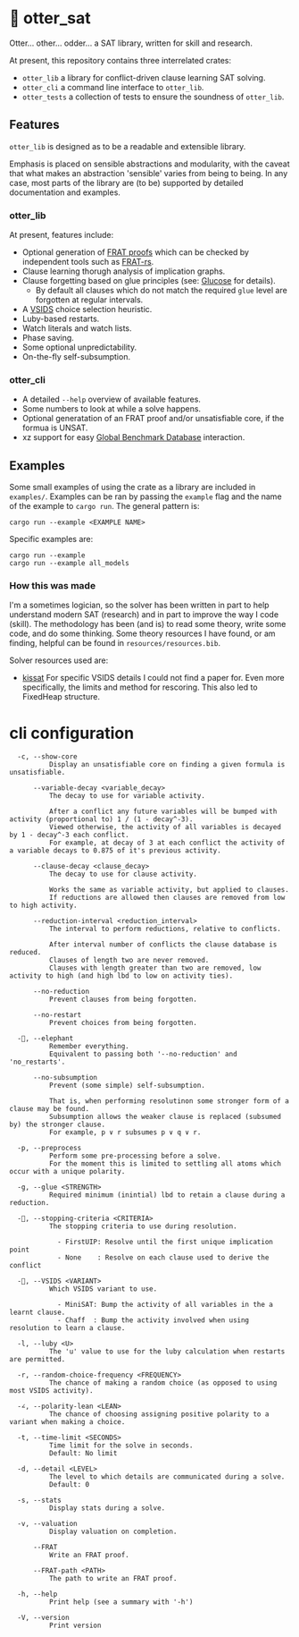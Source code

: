 # 🦦 otter_sat

Otter… other… odder… a SAT library, written for skill and research.

At present, this repository contains three interrelated crates:

- `otter_lib` a library for conflict-driven clause learning SAT solving.
- `otter_cli` a command line interface to `otter_lib`.
- `otter_tests` a collection of tests to ensure the soundness of `otter_lib`.

## Features

`otter_lib` is designed as to be a readable and extensible library.

Emphasis is placed on sensible abstractions and modularity, with the caveat that what makes an abstraction 'sensible' varies from being to being.
In any case, most parts of the library are (to be) supported by detailed documentation and examples.

### otter_lib

At present, features include:

- Optional generation of [FRAT proofs](https://arxiv.org/pdf/2109.09665v1) which can be checked by independent tools such as [FRAT-rs](https://github.com/digama0/frat).
- Clause learning thorugh analysis of implication graphs.
- Clause forgetting based on glue principles (see: [Glucose](https://github.com/audemard/glucose) for details).
  - By default all clauses which do not match the required `glue` level are forgotten at regular intervals.
- A [VSIDS](https://arxiv.org/abs/1506.08905) choice selection heuristic.
- Luby-based restarts.
- Watch literals and watch lists.
- Phase saving.
- Some optional unpredictability.
- On-the-fly self-subsumption.

### otter_cli

- A detailed `--help` overview of available features.
- Some numbers to look at while a solve happens.
- Optional generatation of an FRAT proof and/or unsatisfiable core, if the formua is UNSAT.
- xz support for easy [Global Benchmark Database](https://benchmark-database.de) interaction.


## Examples

Some small examples of using the crate as a library are included in `examples/`.
Examples can be ran by passing the `example` flag and the name of the example to `cargo run`.
The general pattern is:

```
cargo run --example <EXAMPLE NAME>
```

Specific examples are:

```
cargo run --example
cargo run --example all_models
```


### How this was made

I'm a sometimes logician, so the solver has been written in part to help understand modern SAT (research) and in part to improve the way I code (skill).
The methodology has been (and is) to read some theory, write some code, and do some thinking.
Some theory resources I have found, or am finding, helpful can be found in `resources/resources.bib`.

Solver resources used are:
- [kissat](https://github.com/arminbiere/kissat)
  For specific VSIDS details I could not find a paper for.
  Even more specifically, the limits and method for rescoring.
  This also led to FixedHeap structure.

# cli configuration

```
  -c, --show-core
          Display an unsatisfiable core on finding a given formula is unsatisfiable.

      --variable-decay <variable_decay>
          The decay to use for variable activity.

          After a conflict any future variables will be bumped with activity (proportional to) 1 / (1 - decay^-3).
          Viewed otherwise, the activity of all variables is decayed by 1 - decay^-3 each conflict.
          For example, at decay of 3 at each conflict the activity of a variable decays to 0.875 of it's previous activity.

      --clause-decay <clause_decay>
          The decay to use for clause activity.

          Works the same as variable activity, but applied to clauses.
          If reductions are allowed then clauses are removed from low to high activity.

      --reduction-interval <reduction_interval>
          The interval to perform reductions, relative to conflicts.

          After interval number of conflicts the clause database is reduced.
          Clauses of length two are never removed.
          Clauses with length greater than two are removed, low activity to high (and high lbd to low on activity ties).

      --no-reduction
          Prevent clauses from being forgotten.

      --no-restart
          Prevent choices from being forgotten.

  -🐘, --elephant
          Remember everything.
          Equivalent to passing both '--no-reduction' and 'no_restarts'.

      --no-subsumption
          Prevent (some simple) self-subsumption.

          That is, when performing resolutinon some stronger form of a clause may be found.
          Subsumption allows the weaker clause is replaced (subsumed by) the stronger clause.
          For example, p ∨ r subsumes p ∨ q ∨ r.

  -p, --preprocess
          Perform some pre-processing before a solve.
          For the moment this is limited to settling all atoms which occur with a unique polarity.

  -g, --glue <STRENGTH>
          Required minimum (inintial) lbd to retain a clause during a reduction.

  -🚏, --stopping-criteria <CRITERIA>
          The stopping criteria to use during resolution.

            - FirstUIP: Resolve until the first unique implication point
            - None    : Resolve on each clause used to derive the conflict

  -🦇, --VSIDS <VARIANT>
          Which VSIDS variant to use.

            - MiniSAT: Bump the activity of all variables in the a learnt clause.
            - Chaff  : Bump the activity involved when using resolution to learn a clause.

  -l, --luby <U>
          The 'u' value to use for the luby calculation when restarts are permitted.

  -r, --random-choice-frequency <FREQUENCY>
          The chance of making a random choice (as opposed to using most VSIDS activity).

  -∠, --polarity-lean <LEAN>
          The chance of choosing assigning positive polarity to a variant when making a choice.

  -t, --time-limit <SECONDS>
          Time limit for the solve in seconds.
          Default: No limit

  -d, --detail <LEVEL>
          The level to which details are communicated during a solve.
          Default: 0

  -s, --stats
          Display stats during a solve.

  -v, --valuation
          Display valuation on completion.

      --FRAT
          Write an FRAT proof.

      --FRAT-path <PATH>
          The path to write an FRAT proof.

  -h, --help
          Print help (see a summary with '-h')

  -V, --version
          Print version
```
